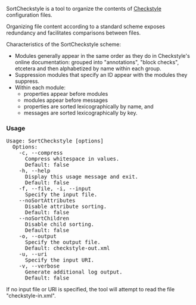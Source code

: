 SortCheckstyle is a tool to organize the contents of
[Checkstyle](https://checkstyle.org/) configuration files.

Organizing file content according to a standard scheme
exposes redundancy and facilitates comparisons between files.

Characteristics of the SortCheckstyle scheme:

+ Modules generally appear in the same order
  as they do in Checkstyle's online documentation:
  grouped into "annotations", "block checks", etcetera
  and then alphabetized by name within each group.
+ Suppression modules that specify an ID
  appear with the modules they suppress.
+ Within each module:
  + properties appear before modules
  + modules appear before messages
  + properties are sorted lexicographically by name, and
  + messages are sorted lexicographically by key.

### Usage

<pre>
Usage: SortCheckstyle [options]
  Options:
    -c, --compress
      Compress whitespace in values.
      Default: false
    -h, --help
      Display this usage message and exit.
      Default: false
    -f, --file, -i, --input
      Specify the input file.
    --noSortAttributes
      Disable attribute sorting.
      Default: false
    --noSortChildren
      Disable child sorting.
      Default: false
    -o, --output
      Specify the output file.
      Default: checkstyle-out.xml
    -u, --uri
      Specify the input URI.
    -v, --verbose
      Generate additional log output.
      Default: false
</pre>

If no input file or URI is specified,
the tool will attempt to read the file "checkstyle-in.xml".
